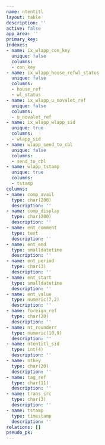 ```yaml
---
name: ntentitl
layout: table
description: ''
active: false
app_area: ''
primary_key: 
indexes:
- name: ix_wlapp_con_key
  unique: false
  columns:
  - con_key
- name: ix_wlapp_house_refwl_status
  unique: false
  columns:
  - house_ref
  - wl_status
- name: ix_wlapp_u_novalet_ref
  unique: false
  columns:
  - u_novalet_ref
- name: ix_wlapp_wlapp_sid
  unique: true
  columns:
  - wlapp_sid
- name: wlapp_send_to_cbl
  unique: false
  columns:
  - send_to_cbl
- name: wlapp_tstamp
  unique: true
  columns:
  - tstamp
columns:
- name: comp_avail
  type: char(200)
  description: ''
- name: comp_display
  type: char(200)
  description: ''
- name: ent_comment
  type: text
  description: ''
- name: ent_end
  type: smalldatetime
  description: ''
- name: ent_period
  type: char(3)
  description: ''
- name: ent_start
  type: smalldatetime
  description: ''
- name: ent_value
  type: numeric(7,2)
  description: ''
- name: foreign_ref
  type: char(20)
  description: ''
- name: nt_rounderr
  type: numeric(10,9)
  description: ''
- name: ntentitl_sid
  type: int(4)
  description: ''
- name: ntkey
  type: char(20)
  description: ''
- name: tag_ref
  type: char(11)
  description: ''
- name: trans_src
  type: char(3)
  description: ''
- name: tstamp
  type: timestamp
  description: ''
relations: []
pseudo_pk: 
---
```


